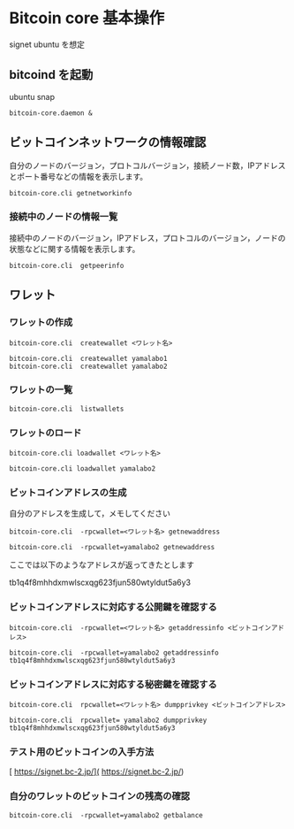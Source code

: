 # Bitcoin core 基本操作

signet ubuntu を想定

## bitcoind を起動

ubuntu snap 

```
bitcoin-core.daemon &
```

## ビットコインネットワークの情報確認

自分のノードのバージョン，プロトコルバージョン，接続ノード数，IPアドレスとポート番号などの情報を表示します。

```
bitcoin-core.cli getnetworkinfo
```

### 接続中のノードの情報一覧

接続中のノードのバージョン，IPアドレス，プロトコルのバージョン，ノードの状態などに関する情報を表示します。

```
bitcoin-core.cli  getpeerinfo
```

## ワレット

### ワレットの作成

```
bitcoin-core.cli  createwallet <ワレット名>
```

```
bitcoin-core.cli  createwallet yamalabo1
bitcoin-core.cli  createwallet yamalabo2
```

### ワレットの一覧

```
bitcoin-core.cli  listwallets
```

### ワレットのロード

```
bitcoin-core.cli loadwallet <ワレット名>
```

```
bitcoin-core.cli loadwallet yamalabo2
```

### ビットコインアドレスの生成

自分のアドレスを生成して，メモしてください

```
bitcoin-core.cli  -rpcwallet=<ワレット名> getnewaddress
```

```
bitcoin-core.cli  -rpcwallet=yamalabo2 getnewaddress
```

ここでは以下のようなアドレスが返ってきたとします

 tb1q4f8mhhdxmwlscxqg623fjun580wtyldut5a6y3



### ビットコインアドレスに対応する公開鍵を確認する

```
bitcoin-core.cli  -rpcwallet=<ワレット名> getaddressinfo <ビットコインアドレス>
```

```
bitcoin-core.cli  -rpcwallet=yamalabo2 getaddressinfo tb1q4f8mhhdxmwlscxqg623fjun580wtyldut5a6y3
```

### ビットコインアドレスに対応する秘密鍵を確認する

```
bitcoin-core.cli  rpcwallet=<ワレット名> dumpprivkey <ビットコインアドレス>
```

```
bitcoin-core.cli  rpcwallet= yamalabo2 dumpprivkey tb1q4f8mhhdxmwlscxqg623fjun580wtyldut5a6y3
```

### テスト用のビットコインの入手方法

[ https://signet.bc-2.jp/]( https://signet.bc-2.jp/)

### 自分のワレットのビットコインの残高の確認

```
bitcoin-core.cli  -rpcwallet=yamalabo2 getbalance
```

